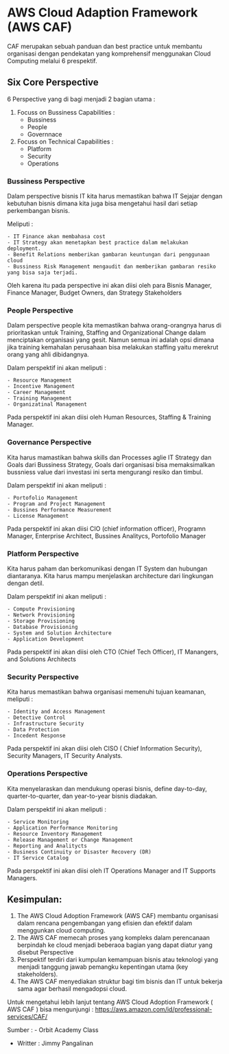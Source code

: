 # AWS Cloud Adaption Framework (AWS CAF)

CAF merupakan sebuah panduan dan best practice untuk membantu organisasi dengan pendekatan yang komprehensif menggunakan Cloud Computing melalui 6 prespektif.

## Six Core Perspective

6 Perspective yang di bagi menjadi 2 bagian utama :

1. Focuss on Bussiness Capabilities :
   - Bussiness
   - People
   - Governnace
2. Focuss on Technical Capabilities :
   - Platform
   - Security
   - Operations

### Bussiness Perspective

Dalam perspective bisnis IT kita harus memastikan bahwa IT Sejajar dengan kebutuhan bisnis dimana kita juga bisa mengetahui hasil dari setiap perkembangan bisnis.

Meliputi :

    - IT Finance akan membahasa cost
    - IT Strategy akan menetapkan best practice dalam melakukan deployment.
    - Benefit Relations memberikan gambaran keuntungan dari penggunaan cloud
    - Bussiness Risk Management mengaudit dan memberikan gambaran resiko yang bisa saja terjadi.

Oleh karena itu pada perspective ini akan diisi oleh para Bisnis Manager, Finance Manager, Budget Owners, dan Strategy Stakeholders

### People Perspective

Dalam perspective people kita memastikan bahwa orang-orangnya harus di prioritaskan untuk Training, Staffing and Organizational Change dalam menciptakan organisasi yang gesit.
Namun semua ini adalah opsi dimana jika training kemahalan perusahaan bisa melakukan staffing yaitu merekrut orang yang ahli dibidangnya.

Dalam perspektif ini akan meliputi :

    - Resource Management
    - Incentive Management
    - Career Management
    - Training Management
    - Organizatinal Management

Pada perspektif ini akan diisi oleh Human Resources, Staffing & Training Manager.

### Governance Perspective

Kita harus mamastikan bahwa skills dan Processes aglie IT Strategy dan Goals dari Bussiness Strategy, Goals dari organisasi bisa memaksimalkan bussniess value dari investasi ini serta mengurangi resiko dan timbul.

Dalam perspektif ini akan meliputi :

    - Portofolio Management
    - Program and Project Management
    - Bussines Performance Measurement
    - License Management

Pada perspektif ini akan diisi CIO (chief information officer), Programn Manager, Enterprise Architect, Bussines Analitycs, Portofolio Manager

### Platform Perspective

Kita harus paham dan berkomunikasi dengan IT System dan hubungan diantaranya. Kita harus mampu menjelaskan architecture dari lingkungan dengan detil.

Dalam perspektif ini akan meliputi :

    - Compute Provisioning
    - Network Provisioning
    - Storage Provisioning
    - Database Provisioning
    - System and Solution Architecture
    - Application Development

Pada perspektif ini akan diisi oleh CTO (Chief Tech Officer), IT Manangers, and Solutions Architects

### Security Perspective

Kita harus memastikan bahwa organisasi memenuhi tujuan keamanan, meliputi :

    - Identity and Access Management
    - Detective Control
    - Infrastructure Security
    - Data Protection
    - Incedent Response

Pada perspektif ini akan diisi oleh CISO ( Chief Information Security), Security Managers, IT Security Analysts.

### Operations Perspective

Kita menyelaraskan dan mendukung operasi bisnis, define day-to-day, quarter-to-quarter, dan year-to-year bisnis diadakan.

Dalam perspektif ini akan meliputi :

    - Service Monitoring
    - Application Performance Monitoring
    - Resource Inventory Management
    - Release Management or Change Management
    - Reporting and Analitycts
    - Business Continuity or Disaster Recovery (DR)
    - IT Service Catalog

Pada perspektif ini akan diisi oleh IT Operations Manager and IT Supports Managers.

## Kesimpulan:

1. The AWS Cloud Adoption Framework (AWS CAF) membantu organisasi dalam rencana pengembangan yang efisien dan efektif dalam menggunkan cloud computing.
2. The AWS CAF memecah proses yang kompleks dalam perencanaan berpindah ke cloud menjadi beberaoa bagian yang dapat diatur yang disebut Perspective
3. Perspektif terdiri dari kumpulan kemampuan bisnis atau teknologi yang menjadi tanggung jawab pemangku kepentingan utama (key stakeholders).
4. The AWS CAF menyediakan struktur bagi tim bisnis dan IT untuk bekerja sama agar berhasil mengadopsi cloud.

Untuk mengetahui lebih lanjut tentang AWS Cloud Adoption Framework ( AWS CAF ) bisa mengunjungi : https://aws.amazon.com/id/professional-services/CAF/

Sumber : - Orbit Academy Class

- Writter : Jimmy Pangalinan

